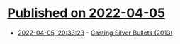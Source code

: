 # [Published on 2022-04-05](index.md)

* [2022-04-05, 20:33:23](https://news.ycombinator.com/item?id=30924635) - [Casting Silver Bullets (2013)](https://www.patriciabriggs.com/articles/silver/silverbullets.shtml)

